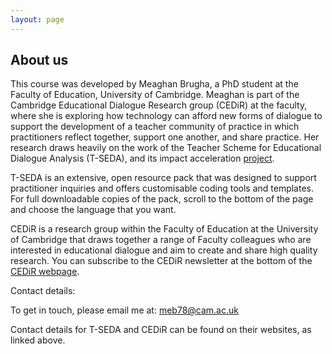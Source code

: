 ```yaml
---
layout: page
---
```


## About us

This course was developed by Meaghan Brugha, a PhD student at the Faculty of Education, University of Cambridge. Meaghan is part of the Cambridge Educational Dialogue Research group (CEDiR) at the faculty, where she is exploring how technology can afford new forms of dialogue to support the development of a teacher community of practice in which practitioners reflect together, support one another, and share practice. Her research draws heavily on the work of the Teacher Scheme for Educational Dialogue Analysis (T-SEDA), and its impact acceleration [project](https://www.educ.cam.ac.uk/research/programmes/tseda/).

T-SEDA is an extensive, open resource pack that was designed to support practitioner inquiries and offers customisable coding tools and templates. For full downloadable copies of the pack, scroll to the bottom of the page and choose the language that you want.

CEDiR is a research group within the Faculty of Education at the University of Cambridge that draws together a range of Faculty colleagues who are interested in educational dialogue and aim to create and share high quality research. You can subscribe to the CEDiR newsletter at the bottom of the [CEDiR webpage](https://www.educ.cam.ac.uk/research/groups/cedir/).

Contact details:

To get in touch, please email me at: meb78@cam.ac.uk

Contact details for T-SEDA and CEDiR can be found on their websites, as linked above.
